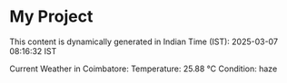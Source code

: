 # My Project

This content is dynamically generated in Indian Time (IST): 2025-03-07 08:16:32 IST


Current Weather in Coimbatore:
Temperature: 25.88 °C
Condition: haze
